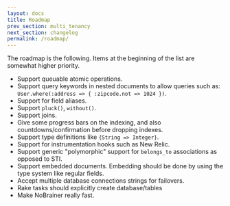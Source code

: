```yaml
---
layout: docs
title: Roadmap
prev_section: multi_tenancy
next_section: changelog
permalink: /roadmap/
---
```


The roadmap is the following. Items at the beginning of the list are somewhat higher priority.

* Support queuable atomic operations.
* Support query keywords in nested documents to allow queries such as:  
  `User.where(:address => { :zipcode.not => 1024 })`.
* Support for field aliases.
* Support `pluck()`, `without()`.
* Support joins.
* Give some progress bars on the indexing, and also countdowns/confirmation before dropping indexes.
* Support type definitions like `{String => Integer}`.
* Support for instrumentation hooks such as New Relic.
* Support generic "polymorphic" support for `belongs_to` associations as opposed to STI.
* Support embedded documents. Embedding should be done by using the type system like regular fields.
* Accept multiple database connections strings for failovers.
* Rake tasks should explicitly create database/tables
* Make NoBrainer really fast.
